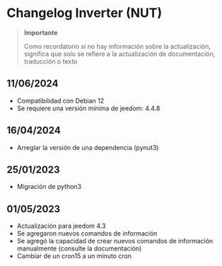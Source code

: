 # Changelog Inverter (NUT)

>**Importante**
>
>Como recordatorio si no hay información sobre la actualización, significa que solo se refiere a la actualización de documentación, traducción o texto

## 11/06/2024

- Compatibilidad con Debian 12
- Se requiere una versión mínima de jeedom: 4.4.8

## 16/04/2024

- Arreglar la versión de una dependencia (pynut3)

## 25/01/2023

- Migración de python3

## 01/05/2023

- Actualización para jeedom 4.3
- Se agregaron nuevos comandos de información
- Se agregó la capacidad de crear nuevos comandos de información manualmente (consulte la documentación)
- Cambiar de un cron15 a un minuto cron
